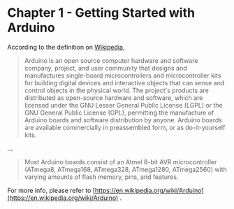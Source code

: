 # Chapter 1 - Getting Started with Arduino

According to the definition on [Wikipedia](https://en.wikipedia.org/wiki/Arduino),
> Arduino is an open source computer hardware and software company, 
project, and user community that designs and manufactures single-board microcontrollers and microcontroller kits for building digital devices and interactive objects that can sense and control objects in the physical world. The project's products are distributed as open-source hardware and software, which are licensed under the GNU Lesser General Public License (LGPL) or the GNU General Public License (GPL), permitting the manufacture of Arduino boards and software distribution by anyone. Arduino boards are available commercially in preassembled form, or as do-it-yourself kits.

...

> Most Arduino boards consist of an Atmel 8-bit AVR microcontroller (ATmega8, ATmega168, ATmega328, ATmega1280, ATmega2560) with varying amounts of flash memory, pins, and features.

For more info, please refer to [https://en.wikipedia.org/wiki/Arduino](https://en.wikipedia.org/wiki/Arduino) .
